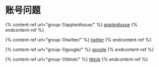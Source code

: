 # 账号问题



{% content-ref url="group-1/appleidissue/" %}
[appleidissue](group-1/appleidissue/)
{% endcontent-ref %}

{% content-ref url="group-1/twitter/" %}
[twitter](group-1/twitter/)
{% endcontent-ref %}

{% content-ref url="group-1/google/" %}
[google](group-1/google/)
{% endcontent-ref %}

{% content-ref url="group-1/tiktok/" %}
[tiktok](group-1/tiktok/)
{% endcontent-ref %}
